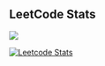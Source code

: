 ## LeetCode Stats

<img src="https://user-images.githubusercontent.com/73097560/115834477-dbab4500-a447-11eb-908a-139a6edaec5c.gif">

[![Leetcode Stats](https://leetcard.jacoblin.cool/abhijeet_kakade)](https://leetcode.com/abhijeet_kakade)
